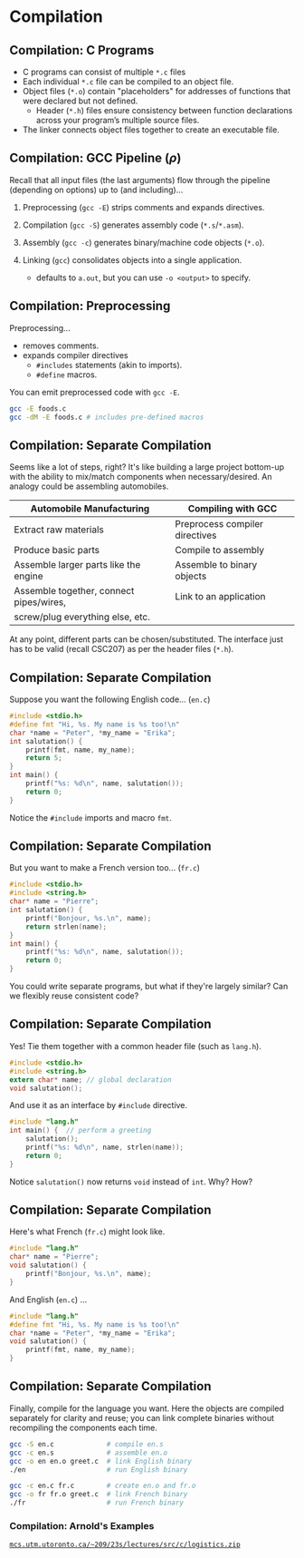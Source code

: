 # Compilation

## Compilation: C Programs

- C programs can consist of multiple `*.c` files
- Each individual `*.c` file can be compiled to an object file.
- Object files (`*.o`) contain "placeholders" for addresses of functions that were declared but not defined.
  - Header (`*.h`) files ensure consistency between function
    declarations across your program’s multiple source files.
- The linker connects object files together to create an
  executable file.

## Compilation: GCC Pipeline ($\rho$)

Recall that all input files (the last arguments) flow through the pipeline (depending on options) up to (and including)...

1. Preprocessing (`gcc -E`) strips comments and expands directives.
2. Compilation (`gcc -S`) generates assembly code (`*.s`/`*.asm`).
3. Assembly (`gcc -c`) generates binary/machine code objects (`*.o`).
4. Linking (`gcc`) consolidates objects into a single application.

   - defaults to `a.out`, but you can use `-o <output>` to specify.

## Compilation: Preprocessing

Preprocessing...

- removes comments.
- expands compiler directives
  - `#includes` statements (akin to imports).
  - `#define` macros.

You can emit preprocessed code with `gcc -E`.

```sh
gcc -E foods.c
gcc -dM -E foods.c # includes pre-defined macros
```

## Compilation: Separate Compilation

Seems like a lot of steps, right? It's like building a large project bottom-up with the ability to mix/match components when necessary/desired. An analogy could be assembling automobiles.

| Automobile Manufacturing                | Compiling with GCC             |
| --------------------------------------- | ------------------------------ |
| Extract raw materials                   | Preprocess compiler directives |
| Produce basic parts                     | Compile to assembly            |
| Assemble larger parts like the engine   | Assemble to binary objects     |
| Assemble together, connect pipes/wires, | Link to an application         |
| screw/plug everything else, etc.        |                                |

At any point, different parts can be chosen/substituted. The interface just has to be valid (recall CSC207) as per the header files (`*.h`).

## Compilation: Separate Compilation

Suppose you want the following English code... (`en.c`)

```c
#include <stdio.h>
#define fmt "Hi, %s. My name is %s too!\n"
char *name = "Peter", *my_name = "Erika";
int salutation() {
    printf(fmt, name, my_name);
    return 5;
}
int main() {
    printf("%s: %d\n", name, salutation());
    return 0;
}
```

Notice the `#include` imports and macro `fmt`.

## Compilation: Separate Compilation

But you want to make a French version too... (`fr.c`)

```c
#include <stdio.h>
#include <string.h>
char* name = "Pierre";
int salutation() {
    printf("Bonjour, %s.\n", name);
    return strlen(name);
}
int main() {
    printf("%s: %d\n", name, salutation());
    return 0;
}
```

You could write separate programs, but what if they're largely similar? Can we flexibly reuse consistent code?

## Compilation: Separate Compilation

Yes! Tie them together with a common header file (such as `lang.h`).

```c
#include <stdio.h>
#include <string.h>
extern char* name; // global declaration
void salutation();
```

And use it as an interface by `#include` directive.

```c
#include "lang.h"
int main() {  // perform a greeting
    salutation();
    printf("%s: %d\n", name, strlen(name));
    return 0;
}
```

Notice `salutation()` now returns `void` instead of `int`. Why? How?

## Compilation: Separate Compilation

Here's what French (`fr.c`) might look like.

```c
#include "lang.h"
char* name = "Pierre";
void salutation() {
    printf("Bonjour, %s.\n", name);
}
```

And English (`en.c`) ...

```c
#include "lang.h"
#define fmt "Hi, %s. My name is %s too!\n"
char *name = "Peter", *my_name = "Erika";
void salutation() {
    printf(fmt, name, my_name);
}
```

## Compilation: Separate Compilation

Finally, compile for the language you want. Here the objects are compiled separately for clarity and reuse; you can link complete binaries without recompiling the components each time.

```sh
gcc -S en.c             # compile en.s
gcc -c en.s             # assemble en.o
gcc -o en en.o greet.c  # link English binary
./en                    # run English binary

gcc -c en.c fr.c        # create en.o and fr.o
gcc -o fr fr.o greet.c  # link French binary
./fr                    # run French binary
```

### Compilation: Arnold's Examples

[`mcs.utm.utoronto.ca/~209/23s/lectures/src/c/logistics.zip`](https://mcs.utm.utoronto.ca/~209/23s/lectures/src/c/logistics.zip)
